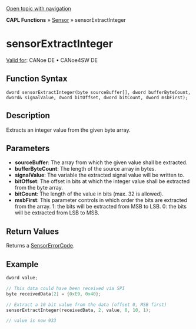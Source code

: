 [Open topic with navigation](../../../../../CANoeDEFamily.htm#Topics/CAPLFunctions/Sensor/Functions/CAPLfunctionSensorExtractInteger.md)

**CAPL Functions** » [Sensor](../CAPLfunctionsSensorOverview.md) » sensorExtractInteger

# sensorExtractInteger

[Valid for](../../../Shared/FeatureAvailability.md): CANoe DE • CANoe4SW DE

## Function Syntax

```
dword sensorExtractInteger(byte sourceBuffer[], dword bufferByteCount, dword& signalValue, dword bitOffset, dword bitCount, dword msbFirst);
```

## Description

Extracts an integer value from the given byte array.

## Parameters

- **sourceBuffer**: The array from which the given value shall be extracted.
- **bufferByteCount**: The length of the source array in bytes.
- **signalValue**: The variable the extracted signal value will be written to.
- **bitOffset**: The offset in bits at which the integer value shall be extracted from the byte array.
- **bitCount**: The length of the value in bits (max. 32 is allowed).
- **msbFirst**: This parameter controls in which order the bits are extracted from the array. 1: the bits will be extracted from MSB to LSB. 0: the bits will be extracted from LSB to MSB.

## Return Values

Returns a [SensorErrorCode](../CAPLfunctionsSensorEnumeration.md).

## Example

```c
dword value;

// This data could have been received via SPI
byte receivedData[2] = {0xE9, 0x40};

// Extract a 10 bit value from the data (offset 0, MSB first)
sensorExtractInteger(receivedData, 2, value, 0, 10, 1);

// value is now 933
```
